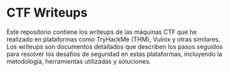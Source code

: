 # CTF Writeups
Este repositorio contiene los writeups de las máquinas CTF que he realizado en plataformas como TryHackMe (THM), Vulnix y otras similares. Los writeups son documentos detallados que describen los pasos seguidos para resolver los desafíos de seguridad en estas plataformas, incluyendo la metodología, herramientas utilizadas y soluciones.
